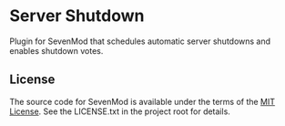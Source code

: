 # Server Shutdown

Plugin for SevenMod that schedules automatic server shutdowns and enables shutdown votes.

## License

The source code for SevenMod is available under the terms of the [MIT License](https://github.com/SevenMod/Plugin-ServerShutdown/blob/master/LICENSE.txt).
See the LICENSE.txt in the project root for details.